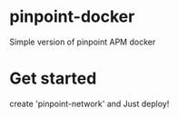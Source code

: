 # pinpoint-docker
Simple version of pinpoint APM docker

# Get started
create 'pinpoint-network' and Just deploy!
